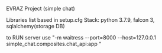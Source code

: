 EVRAZ Project (simple chat)


Libraries list based in setup.cfg
Stack: python 3.7.9, falcon 3, sqlalchemy(storage DB)

to RUN server use "-m waitress --port=8000 --host=127.0.0.1 simple_chat.composites.chat_api:app
"